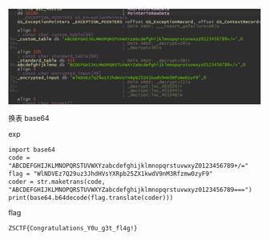 ![image-20250304015108198](images/image-20250304015108198.png)

换表 base64

exp

```
import base64
code = "ABCDEFGHIJKLMNOPQRSTUVWXYzabcdefghijklmnopqrstuvwxyZ0123456789+/="
flag = "WlNDVEz7Q29uz3JhdHVsYXRpb25ZX1kwdV9nM3Rfzmw0zyF9"
coder = str.maketrans(code, "ABCDEFGHIJKLMNOPQRSTUVWXYZabcdefghijklmnopqrstuvwxyz0123456789===")
print(base64.b64decode(flag.translate(coder)))
```

flag

```
ZSCTF{Congratulations_Y0u_g3t_fl4g!}
```


